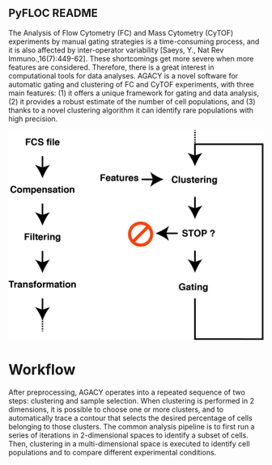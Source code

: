 ## PyFLOC README
The Analysis of Flow Cytometry (FC) and Mass Cytometry (CyTOF) experiments by manual gating strategies is a time-consuming process, and it is also affected by inter-operator variability [Saeys, Y., Nat Rev Immuno.,16(7):449-62].  These shortcomings get more severe when more features are considered. Therefore, there is a great interest in computational tools for data analyses. AGACY is a novel software for automatic gating and clustering of FC and CyTOF experiments, with three main features: (1) it offers a unique framework for gating and data analysis, (2) it provides a robust estimate of the number of cell populations, and (3) thanks to a novel clustering algorithm it can identify rare populations with high precision.

![](https://github.com/sfurini/pyfloc/blob/master/docs/images/workflow.png)

# Workflow
After preprocessing, AGACY operates into a repeated sequence of two steps: clustering and sample selection. When clustering is performed in 2 dimensions, it is possible to choose one or more clusters, and to automatically trace a contour that selects the desired percentage of cells belonging to those clusters. The common analysis pipeline is to first run a series of iterations in 2-dimensional spaces to identify a subset of cells. Then, clustering in a multi-dimensional space is executed to identify cell populations and to compare different experimental conditions.


